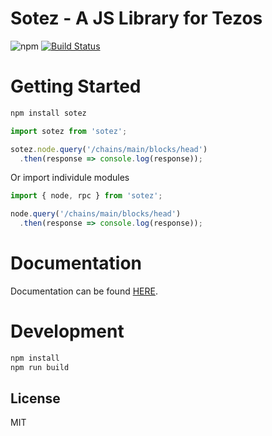 # Sotez - A JS Library for Tezos
![npm](https://img.shields.io/npm/v/sotez.svg?logo=npm&color=blue)
[![Build Status](https://travis-ci.org/AndrewKishino/sotez.svg?branch=master)](https://travis-ci.org/AndrewKishino/sotez)

# Getting Started
```js
npm install sotez
```

```js
import sotez from 'sotez';

sotez.node.query('/chains/main/blocks/head')
  .then(response => console.log(response));
```

Or import individule modules

```js
import { node, rpc } from 'sotez';

node.query('/chains/main/blocks/head')
  .then(response => console.log(response));
```

# Documentation
Documentation can be found [HERE](https://github.com/AndrewKishino/sotez/wiki).

# Development
```js
npm install
npm run build
```

## License
MIT
